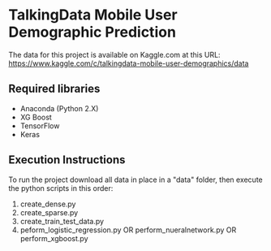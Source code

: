 # TalkingData Mobile User Demographic Prediction


The data for this project is available on Kaggle.com at this URL: https://www.kaggle.com/c/talkingdata-mobile-user-demographics/data

## Required libraries
- Anaconda (Python 2.X)
- XG Boost
- TensorFlow
- Keras

## Execution Instructions
To run the project download all data in place in a "data" folder, then execute the python scripts in this order:

1. create_dense.py
2. create_sparse.py
3. create_train_test_data.py
4. peform_logistic_regression.py OR perform_nueralnetwork.py OR perform_xgboost.py
